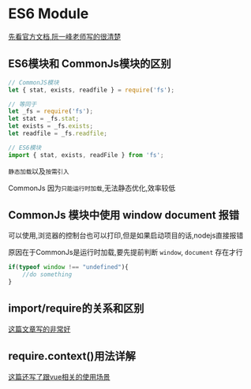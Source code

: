 # ES6 Module
[先看官方文档,阮一峰老师写的很清楚](https://es6.ruanyifeng.com/#docs/module)
## ES6模块和 CommonJs模块的区别
```js
// CommonJS模块
let { stat, exists, readfile } = require('fs');

// 等同于
let _fs = require('fs');
let stat = _fs.stat;
let exists = _fs.exists;
let readfile = _fs.readfile;
```
```js
// ES6模块
import { stat, exists, readFile } from 'fs';
```
`静态加载`以及`按需引入`

CommonJs 因为`只能运行时加载`,无法静态优化,效率较低

## CommonJs 模块中使用 window document 报错
可以使用,浏览器的控制台也可以打印,但是如果启动项目的话,nodejs直接报错

原因在于CommonJs是运行时加载,要先提前判断 `window`, `document` 存在才行
```js
if(typeof window !== "undefined"){
    //do something
}
```

## import/require的关系和区别
[这篇文章写的非常好](https://blog.csdn.net/qq_31915745/article/details/107713759)

## require.context()用法详解
[这篇还写了跟vue相关的使用场景](https://blog.csdn.net/ksjdbdh/article/details/122349542)